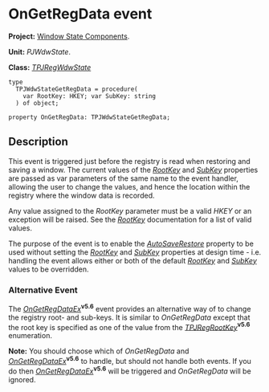 # OnGetRegData event #

**Project:** [Window State Components](WindowStateComponents.md).

**Unit:** _PJWdwState_.

**Class:** _[TPJRegWdwState](TPJRegWdwState.md)_

```
type
  TPJWdwStateGetRegData = procedure(
    var RootKey: HKEY; var SubKey: string
  ) of object;

property OnGetRegData: TPJWdwStateGetRegData;
```

## Description ##

This event is triggered just before the registry is read when restoring and saving a window. The current values of the _[RootKey](TPJRegWdwStateRootKey.md)_ and _[SubKey](TPJRegWdwStateSubKey.md)_ properties are passed as var parameters of the same name to the event handler, allowing the user to change the values, and hence the location within the registry where the window data is recorded.

Any value assigned to the _RootKey_ parameter must be a valid _HKEY_ or an exception will be raised. See the _[RootKey](TPJRegWdwStateRootKey.md)_ documentation for a list of valid values.

The purpose of the event is to enable the _[AutoSaveRestore](TPJCustomWdwStateAutoSaveRestore.md)_ property to be used without setting the _[RootKey](TPJRegWdwStateRootKey.md)_ and _[SubKey](TPJRegWdwStateSubKey.md)_ properties at design time  - i.e. handling the event allows either or both of the default _[RootKey](TPJRegWdwStateRootKey.md)_  and _[SubKey](TPJRegWdwStateSubKey.md)_ values to be overridden.

### Alternative Event ###

The _[OnGetRegDataEx](TPJRegWdwStateOnGetRegDataEx.md)_**<sup>v5.6</sup>** event provides an alternative way of to change the registry root- and sub-keys. It is similar to _OnGetRegData_ except that the root key is specified as one of the value from the _[TPJRegRootKey](TPJRegRootKey.md)_**<sup>v5.6</sup>** enumeration.

**Note:** You should choose which of _OnGetRegData_ and _[OnGetRegDataEx](TPJRegWdwStateOnGetRegDataEx.md)_**<sup>v5.6</sup>** to handle, but should not handle both events. If you do then _[OnGetRegDataEx](TPJRegWdwStateOnGetRegDataEx.md)_**<sup>v5.6</sup>** will be triggered and _OnGetRegData_ will be ignored.